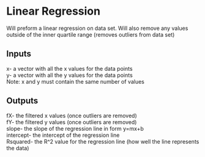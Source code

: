 # Linear Regression
Will preform a linear regression on data set. Will also remove any values outside of the inner quartile range (removes outliers from data set)
## Inputs 
x- a vector with all the x values for the data points\
y- a vector with all the y values for the data points\
Note: x and y must contain the same number of values
## Outputs
fX- the filtered x values (once outliers are removed)\
fY- the filtered y values (once outliers are removed)\
slope- the slope of the regression line in form y=mx+b\
intercept- the intercept of the regression line\
Rsquared- the R^2 value for the regression line (how well the line represents the data)
